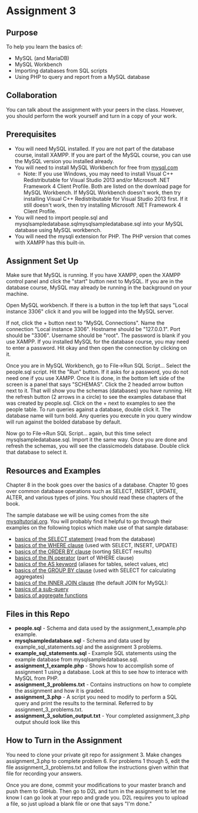 Assignment 3
============

Purpose
-------
To help you learn the basics of:
* MySQL (and MariaDB)
* MySQL Workbench
* Importing databases from SQL scripts
* Using PHP to query and report from a MySQL database

Collaboration
-------------
You can talk about the assignment with your peers in the class.  However, you should perform the work yourself and turn in a copy of your work.

Prerequisites
-------------
* You will need MySQL installed.  If you are not part of the database course, install XAMPP.  If you are part of the MySQL course, you can use the MySQL version you installed already.
* You will need to install MySQL Workbench for free from [mysql.com](https://www.mysql.com/products/workbench/)
  - Note: If you use Windows, you may need to install Visual C++ Redistributable for Visual Studio 2013 and/or Microsoft .NET Framework 4 Client Profile.  Both are listed on the download page for MySQL Workbench.  If MySQL Workbench doesn't work, then try installing Visual C++ Redistributable for Visual Studio 2013 first.  If it still doesn't work, then try installing Microsoft .NET Framework 4 Client Profile.
* You will need to import people.sql and mysqlsampledatabase.sqlmysqlsampledatabase.sql into your MySQL database using MySQL workbench.
* You will need the mysqli extension for PHP.  The PHP version that comes with XAMPP has this built-in.

Assignment Set Up
-----------------
Make sure that MySQL is running.  If you have XAMPP, open the XAMPP control panel and click the "start" button next to MySQL.  If you are in the database course, MySQL may already be running in the background on your machine.

Open MySQL workbench.  If there is a button in the top left that says "Local instance 3306" click it and you will be logged into the MySQL server.

If not, click the + button next to "MySQL Connections".  Name the connection "Local instance 3306".  Hostname should be "127.0.0.1".  Port should be "3306".  Username should be "root".  The password is blank if you use XAMPP.  If you installed MySQL for the database course, you may need to enter a password.  Hit okay and then open the connection by clicking on it.

Once you are in MySQL Workbench, go to File->Run SQL Script...  Select the people.sql script.  Hit the "Run" button.  If it asks for a password, you do not need one if you use XAMPP. Once it is done, in the bottom left side of the screen is a panel that says "SCHEMAS".  Click the 2 headed arrow button next to it.  That will show you the schemas (databases) you have running.  Hit the refresh button (2 arrows in a circle) to see the examples database that was created by people.sql.  Click on the + next to examples to see the people table.  To run queries against a database, double click it.  The database name will turn bold.  Any queries you execute in you query window will run against the bolded database by default.

Now go to File->Run SQL Script... again, but this time select mysqlsampledatabase.sql.  Import it the same way.  Once you are done and refresh the schemas, you will see the classicmodels database.  Double click that database to select it.

Resources and Examples
----------------------
Chapter 8 in the book goes over the basics of a database.  Chapter 10 goes over common database operations such as SELECT, INSERT, UPDATE, ALTER, and various types of joins.  You should read these chapters of the book.

The sample database we will be using comes from the site [mysqltutorial.org](http://www.mysqltutorial.org/).  You will probably find it helpful to go through their examples on the following topics which make use of that sample database:
* [basics of the SELECT statement](http://www.mysqltutorial.org/mysql-select-statement-query-data.aspx) (read from the database)
* [basics of the WHERE clause](http://www.mysqltutorial.org/mysql-where/) (used with SELECT, INSERT, UPDATE)
* [basics of the ORDER BY clause](http://www.mysqltutorial.org/mysql-order-by/) (sorting SELECT results)
* [basics of the IN operator](http://www.mysqltutorial.org/sql-in.aspx) (part of WHERE clause)
* [basics of the AS keyword](http://www.mysqltutorial.org/mysql-alias/) (aliases for tables, select values, etc)
* [basics of the GROUP BY clause](http://www.mysqltutorial.org/mysql-group-by.aspx) (used with SELECT for calculating aggregates)
* [basics of the INNER JOIN clause](http://www.mysqltutorial.org/mysql-inner-join.aspx) (the default JOIN for MySQL):
* [basics of a sub-query](http://www.mysqltutorial.org/mysql-subquery/)
* [basics of aggregate functions](http://www.mysqltutorial.org/mysql-aggregate-functions.aspx)

Files in this Repo
------------------
* **people.sql** - Schema and data used by the assignment_1_example.php example.
* **mysqlsampledatabase.sql** - Schema and data used by example_sql_statements.sql and the assignment 3 problems.
* **example_sql_statements.sql** - Example SQL statements using the example database from mysqlsampledatabase.sql.
* **assignment_1_example.php** - Shows how to accomplish some of assignment 1 using a database.  Look at this to see how to interace with MySQL from PHP.
* **assignment_3_problems.txt** - Contains instructions on how to complete the assignment and how it is graded.
* **assignment_3.php** - A script you need to modify to perform a SQL query and print the results to the terminal.  Referred to by assignment_3_problems.txt.
* **assignment_3_solution_output.txt** - Your completed assignment_3.php output should look like this

How to Turn in the Assignment
-----------------------------
You need to clone your private git repo for assignment 3.  Make changes assignment_3.php to complete problem 6.  For problems 1 though 5, edit the file assignment_3_problems.txt and follow the instructions given within that file for recording your answers.

Once you are done, commit your modifications to your master branch and push them to GitHub.  Then go to D2L and turn in the assignment to let me know I can go look at your repo and grade you.  D2L requires you to upload a file, so just upload a blank file or one that says "I'm done."

